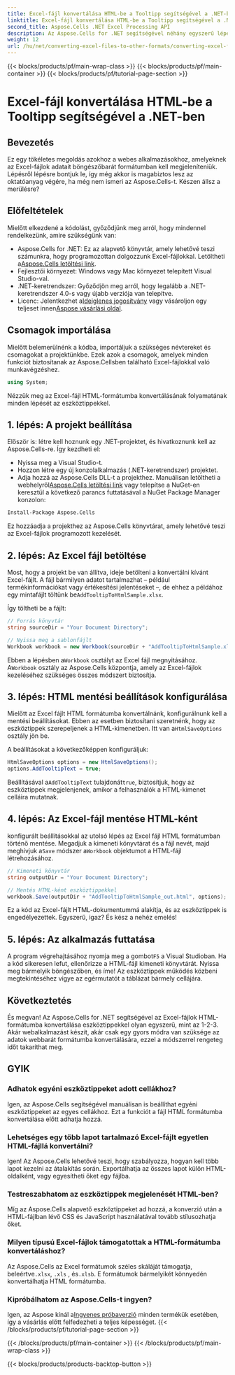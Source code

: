 ```yaml
---
title: Excel-fájl konvertálása HTML-be a Tooltipp segítségével a .NET-ben
linktitle: Excel-fájl konvertálása HTML-be a Tooltipp segítségével a .NET-ben
second_title: Aspose.Cells .NET Excel Processing API
description: Az Aspose.Cells for .NET segítségével néhány egyszerű lépésben konvertálja az Excelt HTML-re az eszköztippekkel. Bővítse webalkalmazásait interaktív Excel-adatokkal könnyedén.
weight: 12
url: /hu/net/converting-excel-files-to-other-formats/converting-excel-file-to-html-with-tooltip/
---
```


{{< blocks/products/pf/main-wrap-class >}}
{{< blocks/products/pf/main-container >}}
{{< blocks/products/pf/tutorial-page-section >}}

# Excel-fájl konvertálása HTML-be a Tooltipp segítségével a .NET-ben

## Bevezetés

Ez egy tökéletes megoldás azokhoz a webes alkalmazásokhoz, amelyeknek az Excel-fájlok adatait böngészőbarát formátumban kell megjeleníteniük. Lépésről lépésre bontjuk le, így még akkor is magabiztos lesz az oktatóanyag végére, ha még nem ismeri az Aspose.Cells-t. Készen állsz a merülésre?

## Előfeltételek

Mielőtt elkezdené a kódolást, győződjünk meg arról, hogy mindennel rendelkezünk, amire szükségünk van:

-  Aspose.Cells for .NET: Ez az alapvető könyvtár, amely lehetővé teszi számunkra, hogy programozottan dolgozzunk Excel-fájlokkal. Letöltheti a[Aspose.Cells letöltési link](https://releases.aspose.com/cells/net/).
- Fejlesztői környezet: Windows vagy Mac környezet telepített Visual Studio-val.
- .NET-keretrendszer: Győződjön meg arról, hogy legalább a .NET-keretrendszer 4.0-s vagy újabb verziója van telepítve.
-  Licenc: Jelentkezhet a[Ideiglenes jogosítvány](https://purchase.aspose.com/temporary-license/) vagy vásároljon egy teljeset innen[Aspose vásárlási oldal](https://purchase.aspose.com/buy).

## Csomagok importálása

Mielőtt belemerülnénk a kódba, importáljuk a szükséges névtereket és csomagokat a projektünkbe. Ezek azok a csomagok, amelyek minden funkciót biztosítanak az Aspose.Cellsben található Excel-fájlokkal való munkavégzéshez.

```csharp
using System;
```

Nézzük meg az Excel-fájl HTML-formátumba konvertálásának folyamatának minden lépését az eszköztippekkel.

## 1. lépés: A projekt beállítása

Először is: létre kell hoznunk egy .NET-projektet, és hivatkoznunk kell az Aspose.Cells-re. Így kezdheti el:

- Nyissa meg a Visual Studio-t.
- Hozzon létre egy új konzolalkalmazás (.NET-keretrendszer) projektet.
-  Adja hozzá az Aspose.Cells DLL-t a projekthez. Manuálisan letöltheti a webhelyről[Aspose.Cells letöltési link](https://releases.aspose.com/cells/net/) vagy telepítse a NuGet-en keresztül a következő parancs futtatásával a NuGet Package Manager konzolon:

```bash
Install-Package Aspose.Cells
```

Ez hozzáadja a projekthez az Aspose.Cells könyvtárat, amely lehetővé teszi az Excel-fájlok programozott kezelését.

## 2. lépés: Az Excel fájl betöltése

Most, hogy a projekt be van állítva, ideje betölteni a konvertálni kívánt Excel-fájlt. A fájl bármilyen adatot tartalmazhat – például termékinformációkat vagy értékesítési jelentéseket –, de ehhez a példához egy mintafájlt töltünk be`AddTooltipToHtmlSample.xlsx`.

Így töltheti be a fájlt:

```csharp
// Forrás könyvtár
string sourceDir = "Your Document Directory";

// Nyissa meg a sablonfájlt
Workbook workbook = new Workbook(sourceDir + "AddTooltipToHtmlSample.xlsx");
```

 Ebben a lépésben a`Workbook` osztályt az Excel fájl megnyitásához. A`Workbook` osztály az Aspose.Cells központja, amely az Excel-fájlok kezeléséhez szükséges összes módszert biztosítja.

## 3. lépés: HTML mentési beállítások konfigurálása

 Mielőtt az Excel fájlt HTML formátumba konvertálnánk, konfigurálnunk kell a mentési beállításokat. Ebben az esetben biztosítani szeretnénk, hogy az eszköztippek szerepeljenek a HTML-kimenetben. Itt van a`HtmlSaveOptions` osztály jön be.

A beállításokat a következőképpen konfiguráljuk:

```csharp
HtmlSaveOptions options = new HtmlSaveOptions();
options.AddTooltipText = true;
```

 Beállításával a`AddTooltipText` tulajdonát`true`, biztosítjuk, hogy az eszköztippek megjelenjenek, amikor a felhasználók a HTML-kimenet celláira mutatnak.

## 4. lépés: Az Excel-fájl mentése HTML-ként

 konfigurált beállításokkal az utolsó lépés az Excel fájl HTML formátumban történő mentése. Megadjuk a kimeneti könyvtárat és a fájl nevét, majd meghívjuk a`Save` módszer a`Workbook` objektumot a HTML-fájl létrehozásához.

```csharp
// Kimeneti könyvtár
string outputDir = "Your Document Directory";

// Mentés HTML-ként eszköztippekkel
workbook.Save(outputDir + "AddTooltipToHtmlSample_out.html", options);
```

Ez a kód az Excel-fájlt HTML-dokumentummá alakítja, és az eszköztippek is engedélyezettek. Egyszerű, igaz? És kész a nehéz emelés!

## 5. lépés: Az alkalmazás futtatása

 A program végrehajtásához nyomja meg a gombot`F5` a Visual Studioban. Ha a kód sikeresen lefut, ellenőrizze a HTML-fájl kimeneti könyvtárát. Nyissa meg bármelyik böngészőben, és íme! Az eszköztippek működés közbeni megtekintéséhez vigye az egérmutatót a táblázat bármely cellájára.

## Következtetés

És megvan! Az Aspose.Cells for .NET segítségével az Excel-fájlok HTML-formátumba konvertálása eszköztippekkel olyan egyszerű, mint az 1-2-3. Akár webalkalmazást készít, akár csak egy gyors módra van szüksége az adatok webbarát formátumba konvertálására, ezzel a módszerrel rengeteg időt takaríthat meg. 

## GYIK

### Adhatok egyéni eszköztippeket adott cellákhoz?
Igen, az Aspose.Cells segítségével manuálisan is beállíthat egyéni eszköztippeket az egyes cellákhoz. Ezt a funkciót a fájl HTML formátumba konvertálása előtt adhatja hozzá.

### Lehetséges egy több lapot tartalmazó Excel-fájlt egyetlen HTML-fájllá konvertálni?
Igen! Az Aspose.Cells lehetővé teszi, hogy szabályozza, hogyan kell több lapot kezelni az átalakítás során. Exportálhatja az összes lapot külön HTML-oldalként, vagy egyesítheti őket egy fájlba.


### Testreszabhatom az eszköztippek megjelenését HTML-ben?
Míg az Aspose.Cells alapvető eszköztippeket ad hozzá, a konverzió után a HTML-fájlban lévő CSS és JavaScript használatával tovább stílusozhatja őket.

### Milyen típusú Excel-fájlok támogatottak a HTML-formátumba konvertáláshoz?
 Az Aspose.Cells az Excel formátumok széles skáláját támogatja, beleértve`.xlsx`, `.xls` , és`.xlsb`. E formátumok bármelyikét könnyedén konvertálhatja HTML formátumba.

### Kipróbálhatom az Aspose.Cells-t ingyen?
 Igen, az Aspose kínál a[Ingyenes próbaverzió](https://releases.aspose.com/) minden termékük esetében, így a vásárlás előtt felfedezheti a teljes képességet.
{{< /blocks/products/pf/tutorial-page-section >}}

{{< /blocks/products/pf/main-container >}}
{{< /blocks/products/pf/main-wrap-class >}}

{{< blocks/products/products-backtop-button >}}
